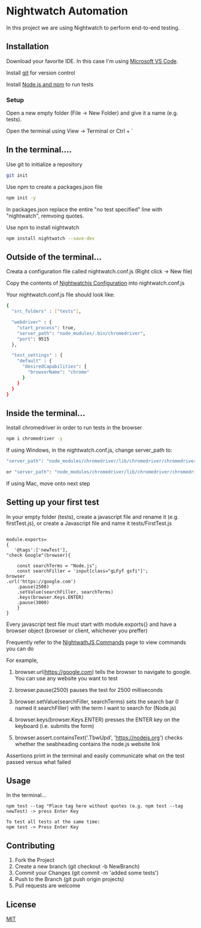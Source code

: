 # Nightwatch Automation

In this project we are using Nightwatch to perform end-to-end testing.

## Installation

Download your favorite IDE. In this case I'm using [Microsoft VS Code](https://code.visualstudio.com/download).

Install [git](https://git-scm.com/) for version control

Install [Node.js and npm](https://nodejs.org/en/) to run tests

### Setup
Open a new empty folder (File -> New Folder) and give it a name (e.g. tests).

Open the terminal using View -> Terminal or Ctrl + `

## In the terminal....

Use git to initialize a repository

```bash
git init
```

Use npm to create a packages.json file

```bash
npm init -y
```

In packages.json replace the entire "no test specified" line with "nightwatch", remvoing quotes.





Use npm to install nightwatch

```bash
npm install nightwatch --save-dev
```

## Outside of the terminal...

Creata a configuration file called nightwatch.conf.js (Right click -> New file)

Copy the contents of [Nightwatchjs Configuration](https://nightwatchjs.org/gettingstarted/configuration/) into nightwatch.conf.js


Your nightwatch.conf.js file should look like:
```bash
{
  "src_folders" : ["tests"],

  "webdriver" : {
    "start_process": true,
    "server_path": "node_modules/.bin/chromedriver",
    "port": 9515
  },

  "test_settings" : {
    "default" : {
      "desiredCapabilities": {
        "browserName": "chrome"
      }
    }
  }
}
```

## Inside the terminal...

Install chromedriver in order to run tests in the browser
```bash
npm i chromedriver -y
```



If using Windows, in the nightwatch.conf.js, change server_path to: 

```bash
"server_path": "node_modules/chromedriver/lib/chromedriver/chromedriver"

or "server_path": "node_modules/chromedriver/lib/chromedriver/chromedriver.exe"

```

If using Mac, move onto next step




## Setting up your first test

In your empty folder (tests), create a javascript file and rename it (e.g. firstTest.js), or create a Javascript file and name it tests/FirstTest.js

``` Sample Layout

module.exports=
{
   '@tags':['newTest'],
"check Google"(browser){

    const searchTerms = "Node.js";
    const searchFiller = 'input[class="gLFyf gsfi"]';
browser
.url('https://google.com')
    .pause(2500)
    .setValue(searchFiller, searchTerms)
    .keys(browser.Keys.ENTER)
    .pause(3000)
    }
}
```

Every javascript test file must start with module.exports{} and have a browser object (browser or client, whichever you preffer)

Frequently refer to the [NightwathJS Commands](https://nightwatchjs.org/api/commands/) page to view commands you can do

For example,

1. browser.url(https://google.com) tells the browser to navigate to google. You can use any website you want to test 

2. browser.pause(2500) pauses the test for 2500 milliseconds

3. browser.setValue(searchFiller, searchTerms) sets the search bar (I named it searchFIller) with the term I want to search for (Node.js)

4. browser.keys(browser.Keys.ENTER) presses the ENTER key on the keyboard (i.e. submits the form)

5. browser.assert.containsText('.TbwUpd', 'https://nodejs.org') checks whether the seabheading contains the node.js website link


Assertions print in the terminal and easily communicate what on the test passed versus what failed




## Usage
 In the terminal...
```
npm test --tag "Place tag here without quotes (e.g. npm test --tag newTest) -> press Enter Key

To test all tests at the same time:
npm test -> Press Enter Key
```


## Contributing
1. Fork the Project
2. Create a new branch (git checkout -b NewBranch)
3. Commit your Changes (git commit -m 'added some tests')
4. Push to the Branch (git push origin projects)
5. Pull requests are welcome

## License
[MIT](https://choosealicense.com/licenses/mit/)